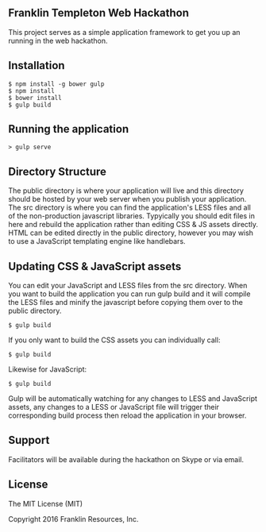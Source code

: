 ## Franklin Templeton Web Hackathon

This project serves as a simple application framework to get you up an running in the web hackathon.

## Installation

````
$ npm install -g bower gulp
$ npm install
$ bower install
$ gulp build
````

## Running the application
````
> gulp serve
````

## Directory Structure

The public directory is where your application will live and this directory should be hosted by your web server when you publish your application. The src directory is where you can find the application's LESS files and all of the non-production javascript libraries. Typyically you should edit files in here and rebuild the application rather than editing CSS & JS assets directly. HTML can be edited directly in the public directory, however you may wish to use a JavaScript templating engine like handlebars.

## Updating CSS & JavaScript assets

You can edit your JavaScript and LESS files from the src directory. When you want to build the application you can run gulp build and it will compile the LESS files and minify the javascript before copying them over to the public directory.
````
$ gulp build
````
If you only want to build the CSS assets you can individually call:
````
$ gulp build
````
Likewise for JavaScript:
````
$ gulp build
````
Gulp will be automatically watching for any changes to LESS and JavaScript assets, any changes to a LESS or JavaScript file will trigger their corresponding build process then reload the application in your browser.

## Support

Facilitators will be available during the hackathon on Skype or via email.


## License

The MIT License (MIT)

Copyright 2016 Franklin Resources, Inc.